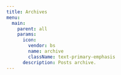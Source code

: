 ```yaml
---
title: Archives
menu:
  main:
    parent: all
    params:
      icon:
        vendor: bs
        name: archive
        className: text-primary-emphasis
      description: Posts archive.
---
```

